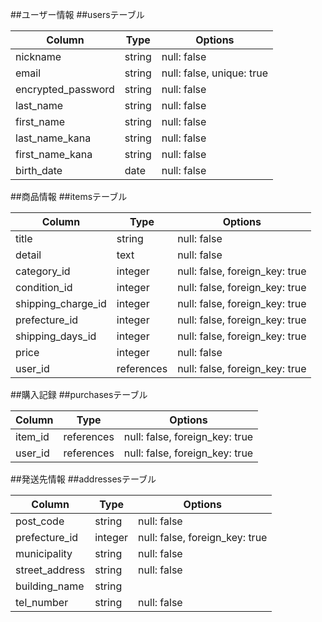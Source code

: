 ##ユーザー情報
##usersテーブル

|Column            |Type  |Options    |
|------------------|------|-----------|
|nickname          |string|null: false|
|email             |string|null: false, unique: true|
|encrypted_password|string|null: false|
|last_name         |string|null: false|
|first_name        |string|null: false|
|last_name_kana    |string|null: false|
|first_name_kana   |string|null: false|
|birth_date        |date  |null: false|

##商品情報
##itemsテーブル

|Column            |Type      |Options    |
|------------------|----------|-----------|
|title             |string    |null: false|
|detail            |text      |null: false|
|category_id       |integer   |null: false, foreign_key: true|
|condition_id      |integer   |null: false, foreign_key: true|
|shipping_charge_id|integer   |null: false, foreign_key: true|
|prefecture_id     |integer   |null: false, foreign_key: true|
|shipping_days_id  |integer   |null: false, foreign_key: true|
|price             |integer   |null: false|
|user_id           |references|null: false, foreign_key: true|

##購入記録
##purchasesテーブル

|Column   |Type      |Options                       |
|---------|----------|------------------------------|
|item_id  |references|null: false, foreign_key: true|
|user_id  |references|null: false, foreign_key: true|

##発送先情報
##addressesテーブル

|Column        |Type   |Options    |
|--------------|-------|-----------|
|post_code     |string |null: false|
|prefecture_id |integer|null: false, foreign_key: true|
|municipality  |string |null: false|
|street_address|string |null: false|
|building_name |string |           |
|tel_number    |string |null: false|


